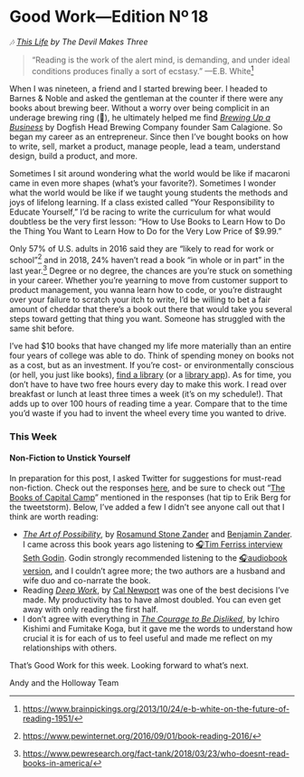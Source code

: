 # Good Work—Edition Nº 18

*🎶
[This Life](https://open.spotify.com/track/4oZHHNbfpZ5DIIyEsKs3z7?si=GIsu4IHMQdav1P2C5TgG_g) by
The Devil Makes Three*

> “Reading is the work of the alert mind, is demanding, and under ideal conditions
produces finally a sort of ecstasy.”
—E.B. White[^1]

When I was nineteen, a friend and I started brewing beer.
I headed to Barnes & Noble and asked the gentleman at the counter if there were any books
about brewing beer.
Without a worry over being complicit in an underage brewing ring (😬), he ultimately
helped me find
[*Brewing Up a Business*](https://www.amazon.com/Brewing-Up-Business-Adventures-Founder/dp/0470942312)
by Dogfish Head Brewing Company founder Sam Calagione.
So began my career as an entrepreneur.
Since then I’ve bought books on how to write, sell, market a product, manage people, lead
a team, understand design, build a product, and more.

Sometimes I sit around wondering what the world would be like if macaroni came in even
more shapes (what’s your favorite?). Sometimes I wonder what the world would be like if we
taught young students the methods and joys of lifelong learning.
If a class existed called “Your Responsibility to Educate Yourself,” I’d be racing to
write the curriculum for what would doubtless be the very first lesson:
“How to Use Books to Learn How to Do the Thing You Want to Learn How to Do for the Very
Low Price of $9.99.”

Only 57% of U.S. adults in 2016 said they are “likely to read for work or school”[^2] and in
2018, 24% haven’t read a book “in whole or in part” in the last year.[^3]
Degree or no degree, the chances are you’re stuck on something in your career.
Whether you’re yearning to move from customer support to product management, you wanna
learn how to code, or you’re distraught over your failure to scratch your itch to write,
I’d be willing to bet a fair amount of cheddar that there’s a book out there that would
take you several steps toward getting that thing you want.
Someone has struggled with the same shit before.

I’ve had $10 books that have changed my life more materially than an entire four years of
college was able to do.
Think of spending money on books not as a cost, but as an investment.
If you’re cost- or environmentally conscious (or hell, you just like books),
[find a library](https://theculturetrip.com/north-america/usa/california/articles/the-best-libraries-in-san-francisco/)
(or a
[library app](https://www.onlinecollege.org/2012/03/06/top-25-library-apps-for-the-ipad/)). As
for time, you don’t have to have two free hours every day to make this work.
I read over breakfast or lunch at least three times a week (it’s on my schedule!). That
adds up to over 100 hours of reading time a year.
Compare that to the time you’d waste if you had to invent the wheel every time you wanted
to drive.

### This Week

#### Non-Fiction to Unstick Yourself

In preparation for this post, I asked Twitter for suggestions for must-read non-fiction.
Check out the responses [here](https://twitter.com/SparksZilla/status/1136774075580178432),
and be sure to check out “[The Books of Capital Camp](https://twitter.com/aBergsEyeView/status/1136388301664018432)”
mentioned in the responses (hat tip to Erik Berg for the tweetstorm).
Below, I’ve added a few I didn’t see anyone call out that I think are worth reading:

- [*The Art of Possibility*](https://www.amazon.com/Art-Possibility-Transforming-Professional-Personal/dp/0142001104/),
  by [Rosamund Stone Zander](http://rosamundzander.com/about-roz.php) and
  [Benjamin Zander](https://en.wikipedia.org/wiki/Benjamin_Zander). I came across this book
  years ago listening to
  [🎧Tim Ferriss interview Seth Godin](https://www.stitcher.com/podcast/tim-ferriss-show/the-tim-ferriss-show/e/46641573).
  Godin strongly recommended listening to the
  [🎧audiobook version](https://www.amazon.com/Art-Possibility-Transforming-Professional-Personal/dp/B004HY9254),
  and I couldn’t agree more;
  the two authors are a husband and wife duo and co-narrate the book.
- Reading
  [*Deep Work*](https://www.amazon.com/Deep-Work-Focused-Success-Distracted/dp/1455586692/), by
  [Cal Newport](https://en.wikipedia.org/wiki/Cal_Newport) was one of the best decisions I’ve
  made. My productivity has to have almost doubled.
  You can even get away with only reading the first half.
- I don’t agree with everything in
  [*The Courage to Be Disliked*](https://www.amazon.com/Courage-Be-Disliked-Phenomenon-Happiness/dp/1501197274),
  by Ichiro Kishimi and Fumitake Koga, but it gave me the words to understand how crucial it
  is for each of us to feel useful and made me reflect on my relationships with others.

That’s Good Work for this week.
Looking forward to what’s next.

Andy and the Holloway Team

[^1]: https://www.brainpickings.org/2013/10/24/e-b-white-on-the-future-of-reading-1951/

[^2]: https://www.pewinternet.org/2016/09/01/book-reading-2016/

[^3]: https://www.pewresearch.org/fact-tank/2018/03/23/who-doesnt-read-books-in-america/
